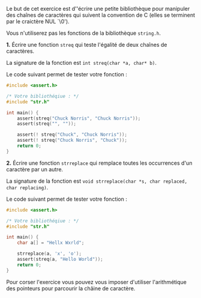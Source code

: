
Le but de cet exercice est d''écrire une petite bibliothèque pour manipuler des
chaînes de caractères qui suivent la convention de C (elles se terminent par le
craictère NUL `\0').

Vous n'utiliserez pas les fonctions de la bibliothèque `string.h`.

**1.** Écrire une fonction `streq` qui teste l'égalité de deux chaînes de
caractères.

La signature de la fonction est `int streq(char *a, char* b)`.

Le code suivant permet de tester votre fonction :

```c
#include <assert.h>

/* Votre bibliothéqiue : */
#include "str.h"

int main() {
    assert(streq("Chuck Norris", "Chuck Norris"));
    assert(streq("", ""));

    assert(! streq("Chuck", "Chuck Norris"));
    assert(! streq("Chuck Norris", "Chuck"));
    return 0;
}
```

**2.** Écrire une fonction `strreplace` qui remplace toutes les occurrences d'un
caractère par un autre.

La signature de la fonction est
`void strreplace(char *s, char replaced, char replacing)`.

Le code suivant permet de tester votre fonction :

```c
#include <assert.h>

/* Votre bibliothéqiue : */
#include "str.h"

int main() {
    char a[] = "Hellx Wxrld";

    strreplace(a, 'x', 'o');
    assert(streq(a, "Hello World"));
    return 0;
}
```

Pour corser l'exercice vous pouvez vous imposer d'utiliser l'arithmétique des
pointeurs pour parcourir la châine de caractère.

